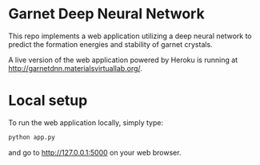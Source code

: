 # Garnet Deep Neural Network

This repo implements a web application utilizing a deep neural network to 
predict the formation energies and stability of garnet crystals.

A live version of the web application powered by Heroku is running at 
http://garnetdnn.materialsvirtuallab.org/.

# Local setup

To run the web application locally, simply type:

```bash
python app.py
```

and go to http://127.0.0.1:5000 on your web browser.